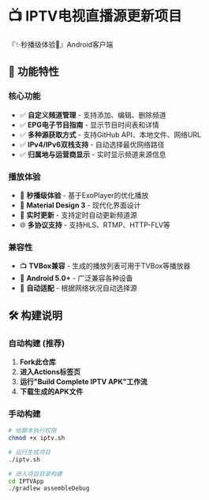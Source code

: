 # 📺 IPTV电视直播源更新项目

『✨秒播级体验🚀』Android客户端

## 🚀 功能特性

### 核心功能
- ✅ **自定义频道管理** - 支持添加、编辑、删除频道
- ✅ **EPG电子节目指南** - 显示节目时间表和详情
- ✅ **多种源获取方式** - 支持GitHub API、本地文件、网络URL
- ✅ **IPv4/IPv6双栈支持** - 自动选择最优网络路径
- ✅ **归属地与运营商显示** - 实时显示频道来源信息

### 播放体验
- 🎯 **秒播级体验** - 基于ExoPlayer的优化播放
- 📱 **Material Design 3** - 现代化界面设计
- 🔄 **实时更新** - 支持定时自动更新频道源
- 🌐 **多协议支持** - 支持HLS、RTMP、HTTP-FLV等

### 兼容性
- 📺 **TVBox兼容** - 生成的播放列表可用于TVBox等播放器
- 📱 **Android 5.0+** - 广泛兼容各种设备
- 🔄 **自动适配** - 根据网络状况自动选择源

## 🛠️ 构建说明

### 自动构建 (推荐)
1. **Fork此仓库**
2. **进入Actions标签页**
3. **运行"Build Complete IPTV APK"工作流**
4. **下载生成的APK文件**

### 手动构建
```bash
# 给脚本执行权限
chmod +x iptv.sh

# 运行生成项目
./iptv.sh

# 进入项目目录构建
cd IPTVApp
./gradlew assembleDebug
